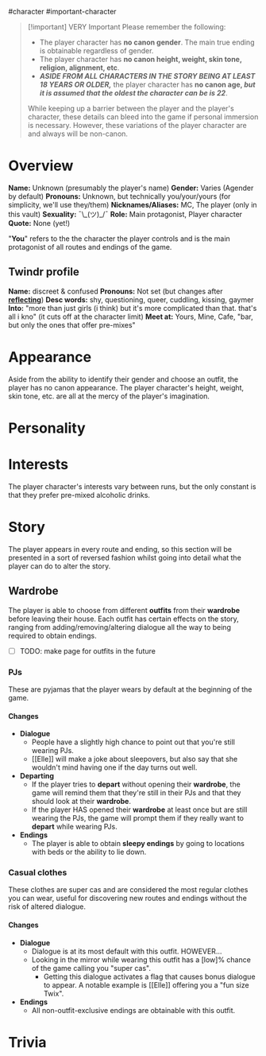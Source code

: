 #character #important-character

> [!important] VERY Important
> Please remember the following:
> - The player character has **no canon gender**. The main true ending is obtainable regardless of gender.
> - The player character has **no canon height, weight, skin tone, religion, alignment, etc**.
> - ***ASIDE FROM ALL CHARACTERS IN THE STORY BEING AT LEAST 18 YEARS OR OLDER,*** the player character has **no canon age, *but it is assumed that the oldest the character can be is 22***.
>
>While keeping up a barrier between the player and the player's character, these details can bleed into the game if personal immersion is necessary. However, these variations of the player character are and always will be non-canon.

# Overview
**Name:** Unknown (presumably the player's name)
**Gender:** Varies (Agender by default)
**Pronouns:** Unknown, but technically you/your/yours (for simplicity, we'll use they/them)
**Nicknames/Aliases:** MC, The player (only in this vault)
**Sexuality:**  ¯\\_(ツ)\_/¯
**Role:** Main protagonist, Player character
**Quote:** None (yet!)

"**You**" refers to the the character the player controls and is the main protagonist of all routes and endings of the game.

## Twindr profile
**Name:** discreet & confused
**Pronouns:** Not set (but changes after **[reflecting](#Reflect)**)
**Desc words:** shy, questioning, queer, cuddling, kissing, gaymer
**Into:** "more than just girls (i think) but it's more complicated than that. that's all i kno" (it cuts off at the character limit)
**Meet at:** Yours, Mine, Cafe, "bar, but only the ones that offer pre-mixes"

# Appearance
Aside from the ability to identify their gender and choose an outfit, the player has no canon appearance. The player character's height, weight, skin tone, etc. are all at the mercy of the player's imagination.

# Personality


# Interests
The player character's interests vary between runs, but the only constant is that they prefer pre-mixed alcoholic drinks.

# Story
The player appears in every route and ending, so this section will be presented in a sort of reversed fashion whilst going into detail what the player can do to alter the story.

## Wardrobe
The player is able to choose from different **outfits** from their **wardrobe** before leaving their house. Each outfit has certain effects on the story, ranging from adding/removing/altering dialogue all the way to being required to obtain endings.
- [ ] TODO: make page for outfits in the future
### PJs
These are pyjamas that the player wears by default at the beginning of the game.
#### Changes
- **Dialogue**
	- People have a slightly high chance to point out that you're still wearing PJs.
	- [[Elle]] will make a joke about sleepovers, but also say that she wouldn't mind having one if the day turns out well.
- **Departing**
	- If the player tries to **depart** without opening their **wardrobe**, the game will remind them that they're still in their PJs and that they should look at their **wardrobe**.
	- If the player HAS opened their **wardrobe** at least once but are still wearing the PJs, the game will prompt them if they really want to **depart** while wearing PJs.
- **Endings**
	- The player is able to obtain **sleepy endings** by going to locations with beds or the ability to lie down.

### Casual clothes
These clothes are super cas and are considered the most regular clothes you can wear, useful for discovering new routes and endings without the risk of altered dialogue.
#### Changes
- **Dialogue**
	- Dialogue is at its most default with this outfit. HOWEVER...
	- Looking in the mirror while wearing this outfit has a \[low]% chance of the game calling you "super cas".
		- Getting this dialogue activates a flag that causes bonus dialogue to appear. A notable example is [[Elle]] offering you a "fun size Twix".
- **Endings**
	- All non-outfit-exclusive endings are obtainable with this outfit.

# Trivia

